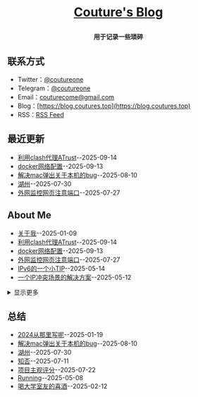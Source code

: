 **<p align="center">[Couture's Blog](https://blog.coutureone.top)</p>**
====

**<p align="center">用于记录一些琐碎</p>**


## 联系方式
- Twitter：[@coutureone](https://twitter.com/coutureone)
- Telegram：[@coutureone](https://t.me/coutureone)
- Email：[couturecome@gmail.com](mailto:couturecome@gmail.@163.com)
- Blog：[https://blog.coutures.top](https://blog.coutures.top)
- RSS：[RSS Feed](https://raw.githubusercontent.com/coutureone/gitblog/master/feed.xml)

## 最近更新
- [利用clash代理ATrust](https://github.com/coutureone/gitblog/issues/20)--2025-09-14
- [docker网络配置](https://github.com/coutureone/gitblog/issues/19)--2025-09-13
- [解决mac弹出关于本机的bug](https://github.com/coutureone/gitblog/issues/18)--2025-08-10
- [湖州](https://github.com/coutureone/gitblog/issues/17)--2025-07-30
- [外网监控网页注意端口](https://github.com/coutureone/gitblog/issues/16)--2025-07-27
## About Me
- [关于我](https://github.com/coutureone/gitblog/issues/6)--2025-01-09
- [利用clash代理ATrust](https://github.com/coutureone/gitblog/issues/20)--2025-09-14
- [docker网络配置](https://github.com/coutureone/gitblog/issues/19)--2025-09-13
- [外网监控网页注意端口](https://github.com/coutureone/gitblog/issues/16)--2025-07-27
- [IPv6的一个小TIP](https://github.com/coutureone/gitblog/issues/13)--2025-05-14
- [一个IP冲突场景的解决方案](https://github.com/coutureone/gitblog/issues/12)--2025-05-12
<details><summary>显示更多</summary>

- [关于我的家庭组网](https://github.com/coutureone/gitblog/issues/9)--2025-01-23
- [一不留神的网络环路](https://github.com/coutureone/gitblog/issues/7)--2025-01-14
</details>

## 总结
- [2024从那里写呢](https://github.com/coutureone/gitblog/issues/8)--2025-01-19
- [解决mac弹出关于本机的bug](https://github.com/coutureone/gitblog/issues/18)--2025-08-10
- [湖州](https://github.com/coutureone/gitblog/issues/17)--2025-07-30
- [知否](https://github.com/coutureone/gitblog/issues/14)--2025-07-11
- [项目主观评分](https://github.com/coutureone/gitblog/issues/15)--2025-07-22
- [Running](https://github.com/coutureone/gitblog/issues/11)--2025-05-08
- [喝大学室友的喜酒](https://github.com/coutureone/gitblog/issues/10)--2025-02-12
